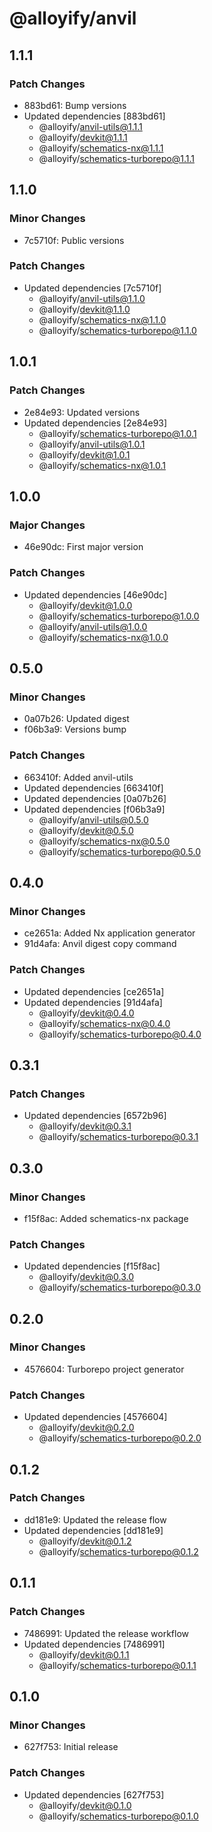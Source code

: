 # @alloyify/anvil

## 1.1.1

### Patch Changes

- 883bd61: Bump versions
- Updated dependencies [883bd61]
  - @alloyify/anvil-utils@1.1.1
  - @alloyify/devkit@1.1.1
  - @alloyify/schematics-nx@1.1.1
  - @alloyify/schematics-turborepo@1.1.1

## 1.1.0

### Minor Changes

- 7c5710f: Public versions

### Patch Changes

- Updated dependencies [7c5710f]
  - @alloyify/anvil-utils@1.1.0
  - @alloyify/devkit@1.1.0
  - @alloyify/schematics-nx@1.1.0
  - @alloyify/schematics-turborepo@1.1.0

## 1.0.1

### Patch Changes

- 2e84e93: Updated versions
- Updated dependencies [2e84e93]
  - @alloyify/schematics-turborepo@1.0.1
  - @alloyify/anvil-utils@1.0.1
  - @alloyify/devkit@1.0.1
  - @alloyify/schematics-nx@1.0.1

## 1.0.0

### Major Changes

- 46e90dc: First major version

### Patch Changes

- Updated dependencies [46e90dc]
  - @alloyify/devkit@1.0.0
  - @alloyify/schematics-turborepo@1.0.0
  - @alloyify/anvil-utils@1.0.0
  - @alloyify/schematics-nx@1.0.0

## 0.5.0

### Minor Changes

- 0a07b26: Updated digest
- f06b3a9: Versions bump

### Patch Changes

- 663410f: Added anvil-utils
- Updated dependencies [663410f]
- Updated dependencies [0a07b26]
- Updated dependencies [f06b3a9]
  - @alloyify/anvil-utils@0.5.0
  - @alloyify/devkit@0.5.0
  - @alloyify/schematics-nx@0.5.0
  - @alloyify/schematics-turborepo@0.5.0

## 0.4.0

### Minor Changes

- ce2651a: Added Nx application generator
- 91d4afa: Anvil digest copy command

### Patch Changes

- Updated dependencies [ce2651a]
- Updated dependencies [91d4afa]
  - @alloyify/devkit@0.4.0
  - @alloyify/schematics-nx@0.4.0
  - @alloyify/schematics-turborepo@0.4.0

## 0.3.1

### Patch Changes

- Updated dependencies [6572b96]
  - @alloyify/devkit@0.3.1
  - @alloyify/schematics-turborepo@0.3.1

## 0.3.0

### Minor Changes

- f15f8ac: Added schematics-nx package

### Patch Changes

- Updated dependencies [f15f8ac]
  - @alloyify/devkit@0.3.0
  - @alloyify/schematics-turborepo@0.3.0

## 0.2.0

### Minor Changes

- 4576604: Turborepo project generator

### Patch Changes

- Updated dependencies [4576604]
  - @alloyify/devkit@0.2.0
  - @alloyify/schematics-turborepo@0.2.0

## 0.1.2

### Patch Changes

- dd181e9: Updated the release flow
- Updated dependencies [dd181e9]
  - @alloyify/devkit@0.1.2
  - @alloyify/schematics-turborepo@0.1.2

## 0.1.1

### Patch Changes

- 7486991: Updated the release workflow
- Updated dependencies [7486991]
  - @alloyify/devkit@0.1.1
  - @alloyify/schematics-turborepo@0.1.1

## 0.1.0

### Minor Changes

- 627f753: Initial release

### Patch Changes

- Updated dependencies [627f753]
  - @alloyify/devkit@0.1.0
  - @alloyify/schematics-turborepo@0.1.0
